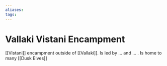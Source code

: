 ```yaml
---
aliases: 
tags: 
---
```


# Vallaki Vistani Encampment

[[Vistani]] encampment outside of [[Vallaki]].  Is led by ... and ... .  Is home to many [[Dusk Elves]]